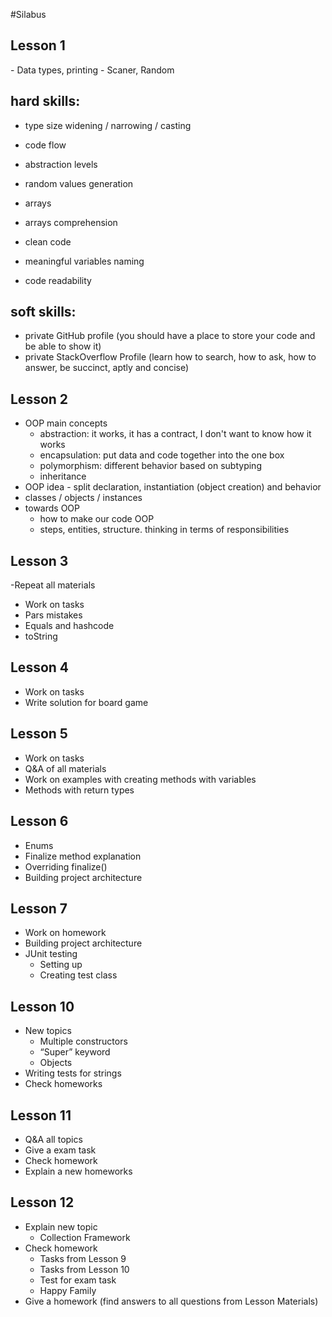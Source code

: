 #Silabus

<h2>Lesson 1</h2>
- Data types, printing
- Scaner, Random

hard skills:
------------
- type size widening / narrowing / casting
- code flow
- abstraction levels
- random values generation
- arrays
- arrays comprehension

- clean code
- meaningful variables naming
- code readability

soft skills:
------------
- private GitHub profile (you should have a place to store your code and be able to show it)
- private StackOverflow Profile (learn how to search, how to ask, how to answer, be succinct, aptly and concise)


## Lesson 2
- OOP main concepts
    - abstraction: it works, it has a contract, I don't want to know how it works
    - encapsulation: put data and code together into the one box
    - polymorphism: different behavior based on subtyping
    - inheritance
- OOP idea - split declaration, instantiation (object creation) and behavior
- classes / objects / instances
- towards OOP
    - how to make our code OOP
    - steps, entities, structure. thinking in terms of responsibilities

## Lesson 3
-Repeat all materials
- Work on tasks
- Pars mistakes
- Equals and hashcode
- toString

## Lesson 4
- Work on tasks
- Write solution for board game

## Lesson 5
- Work on tasks
- Q&A of all materials
- Work on examples with creating methods with variables
- Methods with return types

## Lesson 6
- Enums
- Finalize method explanation
- Overriding finalize()
- Building project architecture


## Lesson 7
- Work on homework
- Building project architecture
- JUnit testing
  - Setting up
  - Creating test class

## Lesson 10
-  New topics 
   - Multiple constructors
   - “Super” keyword
   - Objects
- Writing tests for strings
- Check homeworks

## Lesson 11
- Q&A all topics
- Give a exam task
- Check homework
- Explain a new homeworks

## Lesson 12
-  Explain new topic
    - Collection Framework
- Check homework
    - Tasks from Lesson 9
    - Tasks from Lesson 10
    - Test for exam task
    - Happy Family
- Give a homework (find answers to all questions from Lesson Materials)